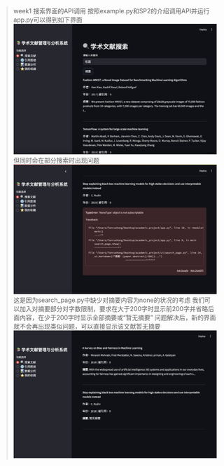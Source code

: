 > week1 搜索界面的API调用
按照example.py和SP2的介绍调用API并运行app.py可以得到如下界面
![search_page](./image/截屏2025-06-15%20下午10.13.42.png)
但同时会在部分搜索时出现问题
![bug](./image/截屏2025-06-15%20下午10.21.08.png)
这是因为search_page.py中缺少对摘要内容为none的状况的考虑
我们可以加入对摘要部分对字数限制，要求在大于200字时显示前200字并省略后面内容，在少于200字时显示全部摘要或“暂无摘要”
问题解决后，新的界面就不会再出现类似问题，可以直接显示该文献暂无摘要
![solved](./image/截屏2025-06-15%20下午10.18.48.png)
